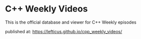 # C++ Weekly Videos

This is the official database and viewer for C++ Weekly episodes

published at: https://lefticus.github.io/cpp_weekly_videos/
